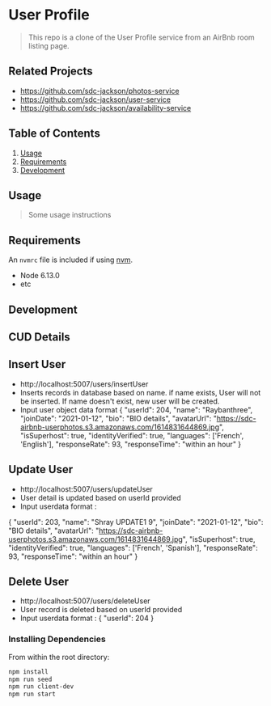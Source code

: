# User Profile

> This repo is a clone of the User Profile service from an AirBnb room listing page.

## Related Projects

  - https://github.com/sdc-jackson/photos-service
  - https://github.com/sdc-jackson/user-service
  - https://github.com/sdc-jackson/availability-service

## Table of Contents

1. [Usage](#Usage)
1. [Requirements](#requirements)
1. [Development](#development)

## Usage

> Some usage instructions

## Requirements

An `nvmrc` file is included if using [nvm](https://github.com/creationix/nvm).

- Node 6.13.0
- etc

## Development

## CUD Details

## Insert User
- http://localhost:5007/users/insertUser
- Inserts records in database based on name. if name exists, User will not be inserted.  If name doesn't exist, new user will be created.
- Input user object data format
{
    "userId": 204,
    "name": "Raybanthree",
    "joinDate": "2021-01-12",
    "bio": "BIO details",
    "avatarUrl": "https://sdc-airbnb-userphotos.s3.amazonaws.com/1614831644869.jpg",
    "isSuperhost": true,
    "identityVerified": true,
    "languages": ['French', 'English'],
    "responseRate": 93,
    "responseTime": "within an hour"
}

## Update User
- http://localhost:5007/users/updateUser
- User detail is updated based on userId provided
- Input userdata format :

{
    "userId": 203,
    "name": "Shray UPDATE1 9",
    "joinDate": "2021-01-12",
    "bio": "BIO details",
    "avatarUrl": "https://sdc-airbnb-userphotos.s3.amazonaws.com/1614831644869.jpg",
    "isSuperhost": true,
    "identityVerified": true,
    "languages": ['French', 'Spanish'],
    "responseRate": 93,
    "responseTime": "within an hour"
}

## Delete User
- http://localhost:5007/users/deleteUser
- User record is deleted based on userId provided
- Input userdata format :
{
    "userId": 204
}

### Installing Dependencies

From within the root directory:

```sh
npm install
npm run seed
npm run client-dev
npm run start
```

